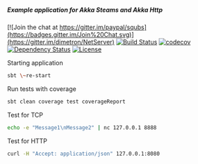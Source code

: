 ##### Example application for Akka Steams and Akka Http

[![Join the chat at https://gitter.im/paypal/squbs](https://badges.gitter.im/Join%20Chat.svg)](https://gitter.im/dimetron/NetServer)
[![Build Status](https://travis-ci.org/dimetron/NetServer.svg?branch=master)](https://travis-ci.org/dimetron/NetServer)
[![codecov](https://codecov.io/gh/dimetron/NetServer/branch/master/graph/badge.svg)](https://codecov.io/gh/dimetron/NetServer)
[![Dependency Status](https://www.versioneye.com/user/projects/5882b7a2452b830054c173cf/badge.svg?style=flat-square)](https://www.versioneye.com/user/projects/5882b7a2452b830054c173cf)
[![License](http://img.shields.io/:license-Apache%202-red.svg)](http://www.apache.org/licenses/LICENSE-2.0.txt)


Starting application

```bash
sbt \~re-start
```

Run tests with coverage
```bash
sbt clean coverage test coverageReport
```

Test for TCP

```bash
echo -e "Message1\nMessage2" | nc 127.0.0.1 8888
```

Test for HTTP

```bash
curl -H "Accept: application/json" 127.0.0.1:8080
```




